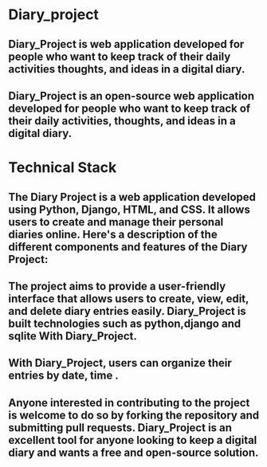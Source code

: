 # Diary_project

 ## Diary_Project is web application developed for people who want to keep track of their daily activities thoughts, and ideas in a digital diary. 
 
## Diary_Project is an open-source web application developed for people who want to keep track of their daily activities, thoughts, and ideas in a digital diary. 

# Technical Stack 
## The Diary Project is a web application developed using Python, Django, HTML, and CSS. It allows users to create and manage their personal diaries online. Here's a description of the different components and features of the Diary Project:

## The project aims to provide a user-friendly interface that allows users to create, view, edit, and delete diary entries easily. Diary_Project is built technologies such as python,django and sqlite With Diary_Project.

## With Diary_Project, users can organize their entries by date, time .

## Anyone interested in contributing to the project is welcome to do so by forking the repository and submitting pull requests. Diary_Project is an excellent tool for anyone looking to keep a digital diary and wants a free and open-source solution.
